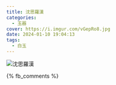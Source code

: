 ```yaml
---
title: 沈思羅漢
categories:
  - 玉器
cover: https://i.imgur.com/vGepRo8.jpg
date: 2024-01-10 19:04:13
tags:
  - 白玉
---
```


![沈思羅漢](https://i.imgur.com/vGepRo8.jpg)

{% fb_comments %}
